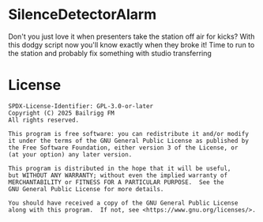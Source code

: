 # SilenceDetectorAlarm

Don't you just love it when presenters take the station off air for kicks? With this dodgy script now you'll know exactly when they broke it! Time to run to the station and probably fix something with studio transferring

# License

```
SPDX-License-Identifier: GPL-3.0-or-later
Copyright (C) 2025 Bailrigg FM
All rights reserved.

This program is free software: you can redistribute it and/or modify
it under the terms of the GNU General Public License as published by
the Free Software Foundation, either version 3 of the License, or
(at your option) any later version.

This program is distributed in the hope that it will be useful,
but WITHOUT ANY WARRANTY; without even the implied warranty of
MERCHANTABILITY or FITNESS FOR A PARTICULAR PURPOSE.  See the
GNU General Public License for more details.

You should have received a copy of the GNU General Public License
along with this program.  If not, see <https://www.gnu.org/licenses/>.
```

